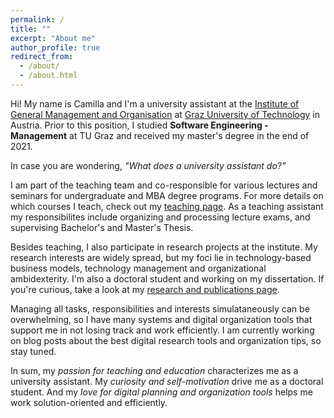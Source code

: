 ```yaml
---
permalink: /
title: ""
excerpt: "About me"
author_profile: true
redirect_from: 
  - /about/
  - /about.html
---
```


Hi! My name is Camilla and I'm a university assistant at the [Institute of General Management and Organisation](https://www.tugraz.at/institute/ufo/home) at [Graz University of Technology](https://www.tugraz.at/en/home) in Austria. Prior to this position, I studied **Software Engineering - Management** at TU Graz and received my master's degree in the end of 2021.


In case you are wondering, _"What does a university assistant do?"_ 

I am part of the teaching team and co-responsible for various lectures and seminars for undergraduate and MBA degree programs. For more details on which courses I teach, check out my [teaching page](https://camillareis.github.io/teaching/). As a teaching assistant my responsibilites include organizing and processing lecture exams, and supervising Bachelor's and Master's Thesis.

Besides teaching, I also participate in research projects at the institute. My research interests are widely spread, but my foci lie in technology-based business models, technology management and organizational ambidexterity. I'm also a doctoral student and working on my dissertation. If you're curious, take a look at my [research and publications page](https://camillareis.github.io/reserach-publications/).

Managing all tasks, responsibilities and interests simulataneously can be overwhelming, so I have many systems and digital organization tools that support me in not losing track and work efficiently. I am currently working on blog posts about the best digital research tools and organization tips, so stay tuned.


In sum, my _passion for teaching and education_ characterizes me as a university assistant. My _curiosity and self-motivation_ drive me as a doctoral student. And my _love for digital planning and organization tools_ helps me work solution-oriented and efficiently.



